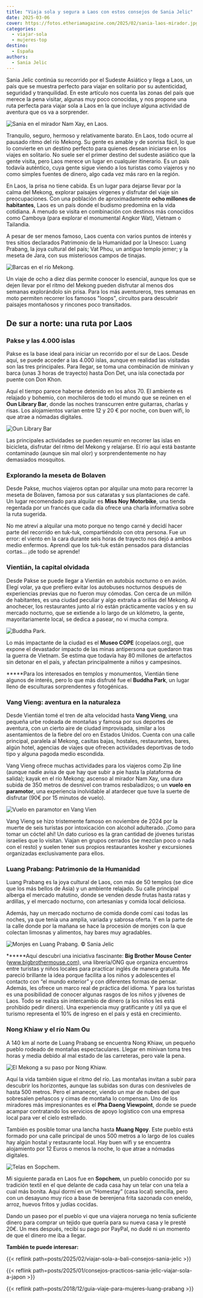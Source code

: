 ```yaml
---
title: "Viaja sola y segura a Laos con estos consejos de Sania Jelic"
date: 2025-03-06
cover: https://fotos.etheriamagazine.com/2025/02/sania-laos-mirador.jpg
categories: 
  - viajar-sola
  - mujeres-top
destino: 
  - España
authors: 
  - Sania Jelic
---
```


Sania Jelic continúa su recorrido por el Sudeste Asiático y llega a Laos, un país que se 
muestra perfecto para viajar en solitario por su autenticidad, seguridad y tranquilidad. 
En este artículo nos cuenta las zonas del país que merece la pena visitar, algunas muy 
poco conocidas, y nos propone una ruta perfecta para viajar sola a Laos en la que 
incluye alguna actividad de aventura que os va a sorprender. 

![Sania en el mirador Nam Xay, en Laos.](https://fotos.etheriamagazine.com/2025/02/sania-laos-mirador.jpg "Sania en el mirador Nam Xay, en Laos. © Sania Jelic")

Tranquilo, seguro, hermoso y relativamente barato. En Laos, todo ocurre al pausado ritmo 
del río Mekong. Su gente es amable y de sonrisa fácil, lo que lo convierte en un destino 
perfecto para quienes desean iniciarse en los viajes en solitario. No suele ser el 
primer destino del sudeste asiático que la gente visita, pero Laos merece un lugar en 
cualquier itinerario. Es un país todavía auténtico, cuya gente sigue viendo a los 
turistas como viajeros y no como simples fuentes de dinero, algo cada vez más raro en la 
región. 

En Laos, la prisa no tiene cabida. Es un lugar para dejarse llevar por la calma del 
Mekong, explorar paisajes vírgenes y disfrutar del viaje sin preocupaciones. Con una 
población de aproximadamente **ocho millones de habitantes**, Laos es un país donde el 
budismo predomina en la vida cotidiana. A menudo se visita en combinación con destinos 
más conocidos como Camboya (para explorar el monumental Angkor Wat), Vietnam o 
Tailandia. 

A pesar de ser menos famoso, Laos cuenta con varios puntos de interés y tres sitios 
declarados Patrimonio de la Humanidad por la Unesco: Luang Prabang, la joya cultural del 
país; Vat Phou, un antiguo templo jemer; y la meseta de Jara, con sus misteriosos campos 
de tinajas. 

![Barcas en el río Mekong.](https://fotos.etheriamagazine.com/2025/02/laos-sania-mekong-barcas.jpg "Barcas en el río Mekong. © Sania Jelic")

Un viaje de ocho a diez días permite conocer lo esencial, aunque los que se dejen llevar 
por el ritmo del Mekong pueden disfrutar al menos dos semanas explorándolo sin prisa. 
Para los más aventureros, tres semanas en moto permiten recorrer los famosos "loops", 
circuitos para descubrir paisajes montañosos y rincones poco transitados. 

## De sur a norte: una ruta por Laos

### Pakse y las 4.000 islas

Pakse es la base ideal para iniciar un recorrido por el sur de Laos. Desde aquí, se 
puede acceder a las 4.000 islas, aunque en realidad las visitadas son las tres 
principales. Para llegar, se toma una combinación de minivan y barca (unas 3 horas de 
trayecto) hasta Don Det, una isla conectada por puente con Don Khon. 

Aquí el tiempo parece haberse detenido en los años 70. El ambiente es relajado y 
bohemio, con mochileros de todo el mundo que se reúnen en el **Oun Library Bar**, donde 
las noches transcurren entre guitarras, charlas y risas. Los alojamientos varían entre 
12 y 20 € por noche, con buen wifi, lo que atrae a nómadas digitales. 

![Oun Library Bar](https://fotos.etheriamagazine.com/2025/02/laos-sania-don-det-library-bar.jpg "Oun Library Bar. © Sania Jelic")

Las principales actividades se pueden resumir en recorrer las islas en bicicleta, 
disfrutar del ritmo del Mekong y relajarse. El río aquí está bastante contaminado 
(aunque sin mal olor) y sorprendentemente no hay demasiados mosquitos. 

### Explorando la meseta de Bolaven

Desde Pakse, muchos viajeros optan por alquilar una moto para recorrer la meseta de 
Bolaven, famosa por sus cataratas y sus plantaciones de café. Un lugar recomendado para 
alquilar es **Miss Noy Motorbike**, una tienda regentada por un francés que cada día 
ofrece una charla informativa sobre la ruta sugerida. 

No me atreví a alquilar una moto porque no tengo carné y decidí hacer parte del 
recorrido en tuk-tuk, compartiéndolo con otra persona. Fue un error: el viento en la 
cara durante seis horas de trayecto nos dejó a ambos medio enfermos. Aprendí que los 
tuk-tuk están pensados para distancias cortas… ¡de todo se aprende! 

### Vientián, la capital olvidada

Desde Pakse se puede llegar a Vientián en autobús nocturno o en avión. Elegí volar, ya 
que prefiero evitar los autobuses nocturnos después de experiencias previas que no 
fueron muy cómodas. Con cerca de un millón de habitantes, es una ciudad peculiar y algo 
extraña a orillas del Mekong. Al anochecer, los restaurantes junto al río están 
prácticamente vacíos y en su mercado nocturno, que se extiende a lo largo de un 
kilómetro, la gente, mayoritariamente local, se dedica a pasear, no vi mucha compra. 

![Buddha Park.](https://fotos.etheriamagazine.com/2025/02/sania-laos-Buddha-Park.jpg "Buddha Park. © Sania Jelic")

Lo más impactante de la ciudad es el **Museo COPE** (copelaos.org), que expone el 
devastador impacto de las minas antipersona que quedaron tras la guerra de Vietnam. Se 
estima que todavía hay 80 millones de artefactos sin detonar en el país, y afectan 
principalmente a niños y campesinos. 

**\***Para los interesados en templos y monumentos, Vientián tiene algunos de interés, 
pero lo que más disfruté fue el **Buddha Park**, un lugar lleno de esculturas 
sorprendentes y fotogénicas. 

### Vang Vieng: aventura en la naturaleza

Desde Vientián tomé el tren de alta velocidad hasta **Vang Vieng**, una pequeña urbe 
rodeada de montañas y famosa por sus deportes de aventura, con un cierto aire de ciudad 
improvisada, similar a los asentamientos de la fiebre del oro en Estados Unidos. Cuenta 
con una calle principal, paralela al Mekong, casitas bajas, hostales, restaurantes, 
bares, algún hotel, agencias de viajes que ofrecen actividades deportivas de todo tipo y 
alguna pagoda medio escondida. 

Vang Vieng ofrece muchas actividades para los viajeros como Zip line (aunque nadie avisa 
de que hay que subir a pie hasta la plataforma de salida); kayak en el río Mekong; 
ascenso al mirador Nam Xay, una dura subida de 350 metros de desnivel con tramos 
resbaladizos; o un **vuelo en paramotor**, una experiencia inolvidable al atardecer que 
tuve la suerte de disfrutar (90€ por 15 minutos de vuelo). 

![Vuelo en paramotor en Vang Vien](https://fotos.etheriamagazine.com/2025/02/laos-sania-vuelo-paramotor-vang-vien.jpg "Vuelo en paramotor en Vang Vieng. © Sania Jelic")

Vang Vieng se hizo tristemente famoso en noviembre de 2024 por la muerte de seis 
turistas por intoxicación con alcohol adulterado. ¡Como para tomar un cóctel ahí! Un 
dato curioso es la gran cantidad de jóvenes turistas israelíes que lo visitan. Viajan en 
grupos cerrados (se mezclan poco o nada con el resto) y suelen tener sus propios 
restaurantes kosher y excursiones organizadas exclusivamente para ellos. 

### Luang Prabang: Patrimonio de la Humanidad

Luang Prabang es la joya cultural de Laos, con más de 50 templos (se dice que los más 
bellos de Asia) y un ambiente relajado. Su calle principal alberga el mercado matutino, 
donde se venden desde frutas hasta ratas y ardillas, y el mercado nocturno, con 
artesanías y comida local deliciosa. 

Además, hay un mercado nocturno de comida donde comí casi todas las noches, ya que tenía 
una amplia, variada y sabrosa oferta. Y en la parte de la calle donde por la mañana se 
hace la procesión de monjes con la que colectan limosnas y alimentos, hay bares muy 
agradables. 

![](https://fotos.etheriamagazine.com/2025/02/laos-sania-luang-prabang-monjes.jpg "Monjes en Luang Prabang. © Sania Jelic")

**\*\***Aquí descubrí una iniciativa fascinante: **Big Brother Mouse Center** 
(www.bigbrothermouse.com), una librería/ONG que organiza encuentros entre turistas y 
niños locales para practicar inglés de manera gratuita. Me pareció brillante la idea 
porque facilita a los niños y adolescentes el contacto con “el mundo exterior” y con 
diferentes formas de pensar. Además, les ofrece un marco real de práctica del idioma. Y 
para los turistas es una posibilidad de conocer algunas rasgos de los niños y jóvenes de 
Laos. Todo se realiza sin intercambio de dinero (a los niños les está prohibido pedir 
dinero). Una experiencia muy gratificante y útil ya que el turismo representa el 10% de 
ingreso en el país y está en crecimiento. 

### Nong Khiaw y el río Nam Ou

A 140 km al norte de Luang Prabang se encuentra Nong Khiaw, un pequeño pueblo rodeado de 
montañas espectaculares. Llegar en minivan toma tres horas y media debido al mal estado 
de las carreteras, pero vale la pena. 

![El Mekong a su paso por Nong Khiaw.](https://fotos.etheriamagazine.com/2025/02/laos-sania-Nong-Khiaw.jpg "El Mekong a su paso por Nong Khiaw. © Sania Jelic")

Aquí la vida también sigue el ritmo del río. Las montañas invitan a subir para descubrir 
los horizontes, aunque las subidas son duras con desniveles de hasta 500 metros. Pero el 
amanecer, viendo un mar de nubes del que sobresalen peñascos y cimas de montaña lo 
compensan. Uno de los miradores más impresionantes es el **Pha Daeng Viewpoint**, donde 
se puede acampar contratando los servicios de apoyo logístico con una empresa local para 
ver el cielo estrellado. 

También es posible tomar una lancha hasta **Muang Ngoy**. Este pueblo está formado por 
una calle principal de unos 500 metros a lo largo de los cuales hay algún hostal y 
restaurante local. Hay buen wifi y se encuentra alojamiento por 12 Euros o menos la 
noche, lo que atrae a nómadas digitales. 

![Telas en Sopchem.](https://fotos.etheriamagazine.com/2025/02/laos-sania-telares-Sopchem.jpg "Telas en Sopchem. © Sania Jelic")

Mi siguiente parada en Laos fue en **Sopchem**, un pueblo conocido por su tradición 
textil en el que delante de cada casa hay un telar con una tela a cual más bonita. Aquí 
dormí en un “Homestay” (casa local) sencilla, pero con un desayuno muy rico a base de 
berenjena frita sazonada con eneldo, arroz, huevos fritos y judías cocidas. 

Dando un paseo por el pueblo vi que una viajera noruega no tenía suficiente dinero para 
comprar un tejido que quería para su nueva casa y le presté 20€. Un mes después, recibí 
su pago por PayPal, no dudé ni un momento de que el dinero me iba a llegar. 

**También te puede interesar:** 

{{< reflink path=posts/2025/02/viajar-sola-a-bali-consejos-sania-jelic >}} 

{{< reflink path=posts/2025/01/consejos-practicos-sania-jelic-viajar-sola-a-japon >}} 

{{< reflink path=posts/2018/12/guia-viaje-para-mujeres-luang-prabang >}}
